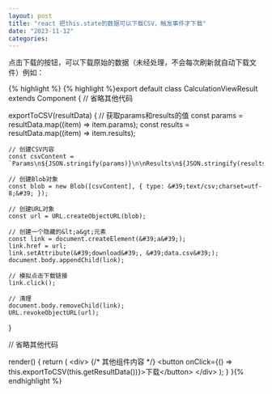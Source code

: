```yaml
---
layout: post
title: "react 把this.state的数据可以下载CSV，触发事件才下载"
date: "2023-11-12"
categories: 
---
```

<p>点击下载的按钮，可以下载原始的数据（未经处理，不会每次刷新就自动下载文件）例如：</p>

{% highlight %}
{% highlight %}export default class CalculationViewResult extends Component {
  // 省略其他代码

  exportToCSV(resultData) {
    // 获取params和results的值
    const params = resultData.map((item) =&gt; item.params);
    const results = resultData.map((item) =&gt; item.results);

    // 创建CSV内容
    const csvContent = `Params\n${JSON.stringify(params)}\n\nResults\n${JSON.stringify(results)}`;

    // 创建Blob对象
    const blob = new Blob([csvContent], { type: &#39;text/csv;charset=utf-8;&#39; });

    // 创建URL对象
    const url = URL.createObjectURL(blob);

    // 创建一个隐藏的&lt;a&gt;元素
    const link = document.createElement(&#39;a&#39;);
    link.href = url;
    link.setAttribute(&#39;download&#39;, &#39;data.csv&#39;);
    document.body.appendChild(link);

    // 模拟点击下载链接
    link.click();

    // 清理
    document.body.removeChild(link);
    URL.revokeObjectURL(url);
  }

  // 省略其他代码

  render() {
    return (
      &lt;div&gt;
        {/* 其他组件内容 */}
        &lt;button onClick={() =&gt; this.exportToCSV(this.getResultData())}&gt;下载&lt;/button&gt;
      &lt;/div&gt;
    );
  }
}{% endhighlight %}

<p>&nbsp;</p>

